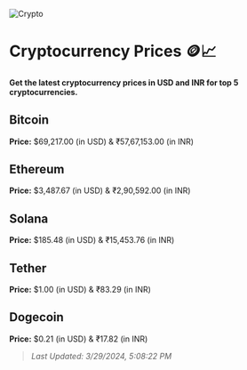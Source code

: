 
![Crypto](https://www.techguide.com.au/wp-content/uploads/2020/11/crypto3.jpeg)

# Cryptocurrency Prices 🪙📈

#### Get the latest cryptocurrency prices in USD and INR for top 5 cryptocurrencies.

## Bitcoin

**Price:** $69,217.00 (in USD) & ₹57,67,153.00 (in INR)

## Ethereum

**Price:** $3,487.67 (in USD) & ₹2,90,592.00 (in INR)

## Solana

**Price:** $185.48 (in USD) & ₹15,453.76 (in INR)

## Tether

**Price:** $1.00 (in USD) & ₹83.29 (in INR)

## Dogecoin

**Price:** $0.21 (in USD) & ₹17.82 (in INR)

> _Last Updated: 3/29/2024, 5:08:22 PM_

